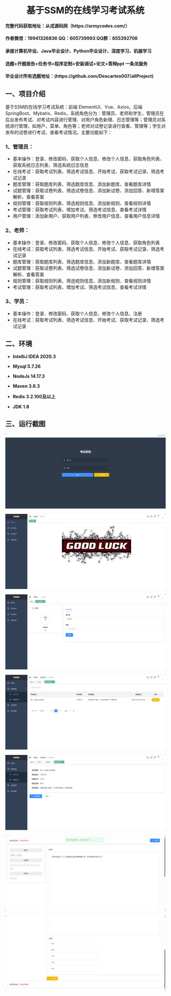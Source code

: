 <p><h1 align="center">基于SSM的在线学习考试系统</h1></p>

<h4> 完整代码获取地址：从戎源码网（https://armycodes.com/） </h4>
<h4> 作者微信：19941326836 QQ：605739993 QQ群：655392706 </h4>
<h4> 承接计算机毕设、Java毕业设计、Python毕业设计、深度学习、机器学习 </h4>
<h4> 选题+开题报告+任务书+程序定制+安装调试+论文+答辩ppt 一条龙服务 </h4>
<h4> 毕业设计所有选题地址：(https://github.com/Descartes007/allProject) </h4>

## 一、项目介绍

基于SSM的在线学习考试系统：前端 ElementUI、Vue、Axios，后端 SpringBoot、Mybatis、Redis，系统角色分为：管理员、老师和学生，管理员在后台发布考试、对考试内容进行管理、对用户角色新增、日志管理等；管理员对系统进行管理，如用户、菜单、角色等；老师对试卷记录进行查看、管理等；学生对发布的试卷进行考试、查看考试情况。主要功能如下：

### 1、管理员：

- 基本操作：登录、修改密码、获取个人信息、修改个人信息、获取角色列表、获取系统日志列表、筛选系统日志信息
- 在线考试：获取考试列表、筛选考试信息、开始考试、获取考试记录、筛选考试记录
- 题库管理：获取题库列表、筛选题库信息、添加新题库、查看题库详情
- 试题管理：获取试卷列表、筛选试卷信息、添加新试卷、添加回答、新增答案解析、查看答案
- 规则管理：获取规则列表、筛选规则信息、添加新规则、查看规则详情
- 考试管理：获取考试列表、增加考试、筛选考试信息、查看考试详情
- 用户管理：添加新用户、获取用户列表、修改用户信息、查看用户信息详情

### 2、老师：

- 基本操作：登录、修改密码、获取个人信息、修改个人信息、获取角色列表
- 在线考试：获取考试列表、筛选考试信息、开始考试、获取考试记录、筛选考试记录
- 题库管理：获取题库列表、筛选题库信息、添加新题库、查看题库详情
- 试题管理：获取试卷列表、筛选试卷信息、添加新试卷、添加回答、新增答案解析、查看答案
- 规则管理：获取规则列表、筛选规则信息、添加新规则、查看规则详情
- 考试管理：获取考试列表、增加考试、筛选考试信息、查看考试详情

### 3、学员：

- 基本操作：登录、修改密码、获取个人信息、修改个人信息、注册
- 在线考试：获取考试列表、筛选考试信息、开始考试、获取考试记录、筛选考试记录

## 二、环境

- <b>IntelliJ IDEA 2020.3</b>

- <b>Mysql 5.7.26</b>

- <b>NodeJs 14.17.3</b>

- <b>Maven 3.6.3</b>

- <b>Redis 3.2.100及以上</b>

- <b>JDK 1.8</b>


## 三、运行截图
![](screenshot/1.png)

![](screenshot/2.png)

![](screenshot/3.png)

![](screenshot/4.png)

![](screenshot/5.png)

![](screenshot/6.png)

![](screenshot/7.png)
